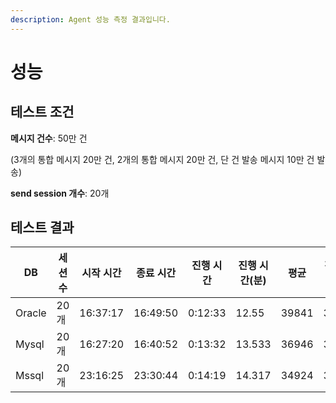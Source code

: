 ```yaml
---
description: Agent 성능 측정 결과입니다.
---
```


# 성능

## 테스트 조건

**메시지 건수**: 50만 건&#x20;

(3개의 통합 메시지 20만 건, 2개의 통합 메시지 20만 건, 단 건 발송 메시지 10만 건 발송)

**send session 개수**: 20개

## 테스트 결과

<table data-full-width="true"><thead><tr><th>DB</th><th>세션수</th><th>시작 시간</th><th>종료 시간</th><th>진행 시간</th><th>진행 시간(분)</th><th>평균</th><th>전체 평균</th></tr></thead><tbody><tr><td>Oracle</td><td>20개</td><td>16:37:17</td><td>16:49:50</td><td>0:12:33</td><td>12.55</td><td>39841</td><td>39841</td></tr><tr><td>Mysql</td><td>20개</td><td>16:27:20</td><td>16:40:52</td><td>0:13:32</td><td>13.533</td><td>36946</td><td>36946</td></tr><tr><td>Mssql</td><td>20개</td><td>23:16:25</td><td>23:30:44</td><td>0:14:19</td><td>14.317</td><td>34924</td><td>34924</td></tr></tbody></table>
